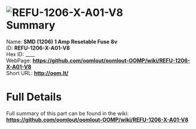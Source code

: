 
![REFU-1206-X-A01-V8](https://github.com/oomlout/oomlout-OOMP/blob/master/parts/REFU-1206-X-A01-V8/REFU-1206-X-A01-V8_420.jpg)   
Summary
=================
  
Name: __SMD (1206) 1 Amp Resetable Fuse 8v__    
ID: __REFU-1206-X-A01-V8__   
Hex ID: ____   
WebPage: __https://github.com/oomlout/oomlout-OOMP/wiki/REFU-1206-X-A01-V8__   
Short URL: __http://oom.lt/__   

Full Details
==========================
Full summary of this part can be found in the wiki:   
__https://github.com/oomlout/oomlout-OOMP/wiki/REFU-1206-X-A01-V8__    

